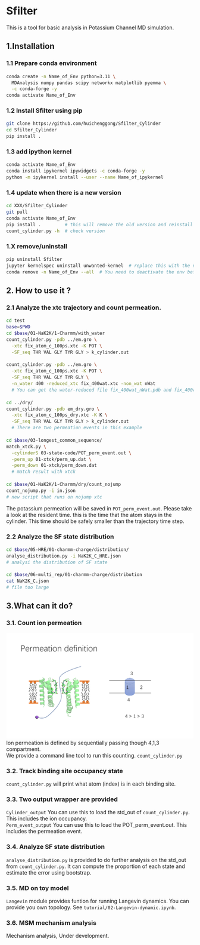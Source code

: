 # Sfilter
This is a tool for basic analysis in Potassium Channel MD simulation.

## 1.Installation
### 1.1 Prepare conda environment
```bash
conda create -n Name_of_Env python=3.11 \
  MDAnalysis numpy pandas scipy networkx matplotlib pyemma \
  -c conda-forge -y
conda activate Name_of_Env
```
### 1.2 Install Sfilter using pip
```bash
git clone https://github.com/huichenggong/Sfilter_Cylinder
cd Sfilter_Cylinder
pip install .
```
### 1.3 add ipython kernel
```bash
conda activate Name_of_Env
conda install ipykernel ipywidgets -c conda-forge -y
python -m ipykernel install --user --name Name_of_ipykernel
```
### 1.4 update when there is a new version
```bash
cd XXX/Sfilter_Cylinder
git pull
conda activate Name_of_Env
pip install .         # this will remove the old version and reinstall the new version
count_cylinder.py -h  # check version
```

### 1.X remove/uninstall
```bash
pip uninstall Sfilter
jupyter kernelspec uninstall unwanted-kernel  # replace this with the name of your kernel
conda remove -n Name_of_Env --all  # You need to deactivate the env before this removing
```

## 2. How to use it ?
### 2.1 Analyze the xtc trajectory and count permeation.
```bash
cd test
base=$PWD
cd $base/01-NaK2K/1-Charmm/with_water
count_cylinder.py -pdb ../em.gro \
  -xtc fix_atom_c_100ps.xtc -K POT \
  -SF_seq THR VAL GLY TYR GLY > k_cylinder.out

count_cylinder.py -pdb ../em.gro \
  -xtc fix_atom_c_100ps.xtc -K POT \
  -SF_seq THR VAL GLY TYR GLY \
  -n_water 400 -reduced_xtc fix_400wat.xtc -non_wat nWat
  # You can get the water-reduced file fix_400wat_nWat.pdb and fix_400wat.xtc
  
cd ../dry/
count_cylinder.py -pdb em_dry.gro \
  -xtc fix_atom_c_100ps_dry.xtc -K K \
  -SF_seq THR VAL GLY TYR GLY > k_cylinder.out
  # There are two permeation events in this example

cd $base/03-longest_common_sequence/
match_xtck.py \
  -cylinderS 03-state-code/POT_perm_event.out \
  -perm_up 01-xtck/perm_up.dat \
  -perm_down 01-xtck/perm_down.dat
  # match result with xtck

cd $base/01-NaK2K/1-Charmm/dry/count_nojump
count_nojump.py -i in.json
# new script that runs on nojump xtc
```
The potassium permeation will be saved in `POT_perm_event.out`. Please take a look at the resident time. 
this is the time that the atom stays in the cylinder. This time should be safely smaller than the trajectory time step. 

### 2.2 Analyze the SF state distribution
```bash
cd $base/05-HRE/01-charmm-charge/distribution/
analyse_distribution.py -i NaK2K_C_HRE.json
# analysi the distribution of SF state

cd $base/06-multi_rep/01-charmm-charge/distribution
cat NaK2K_C.json
# file too large
```

## 3.What can it do?
### 3.1. Count ion permeation  
![permeation](ion-counting.jpg "permeation definition")
Ion permeation is defined by sequentially passing though 4,1,3 compartment.  
We provide a command line tool to run this counting. `count_cylinder.py`    

### 3.2. Track binding site occupancy state
`count_cylinder.py` will print what atom (index) is in each binding site.  

### 3.3. Two output wrapper are provided
`Cylinder_output` You can use this to load the std_out of `count_cylinder.py`. This includes the ion occupancy.  
`Perm_event_output` You can use this to load the POT_perm_event.out. This includes the permeation event.

### 3.4. Analyze SF state distribution
`analyse_distribution.py` is provided to do further analysis on the std_out from `count_cylinder.py`. It can compute the proportion of each state and estimate the error using bootstrap.

### 3.5. MD on toy model
`Langevin` module provides funtion for running Langevin dynamics. You can provide you own topology. See `tutorial/02-Langevin-dynamic.ipynb`.

### 3.6. MSM mechanism analysis
Mechanism analysis, Under development.  
